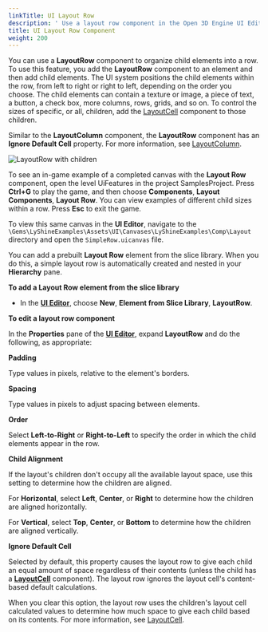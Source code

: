 ```yaml
---
linkTitle: UI Layout Row
description: ' Use a layout row component in the Open 3D Engine UI Editor to organize child elements into a row. '
title: UI Layout Row Component
weight: 200
---
```


 You can use a **LayoutRow** component to organize child elements into a row. To use this feature, you add the **LayoutRow** component to an element and then add child elements. The UI system positions the child elements within the row, from left to right or right to left, depending on the order you choose. The child elements can contain a texture or image, a piece of text, a button, a check box, more columns, rows, grids, and so on. To control the sizes of specific, or all, children, add the [LayoutCell](./components-layout-cell) component to those children.

Similar to the **LayoutColumn** component, the **LayoutRow** component has an **Ignore Default Cell** property. For more information, see [LayoutColumn](./components-layout-column).

![LayoutRow with children](/images/user-guide/interactivity/user-interface/components/layout/ui-editor-components-layout-row.png)

To see an in-game example of a completed canvas with the **Layout Row** component, open the level UiFeatures in the project SamplesProject. Press **Ctrl+G** to play the game, and then choose **Components**, **Layout Components**, **Layout Row**. You can view examples of different child sizes within a row. Press **Esc** to exit the game.

To view this same canvas in the **UI Editor**, navigate to the `\Gems\LyShineExamples\Assets\UI\Canvases\LyShineExamples\Comp\Layout` directory and open the `SimpleRow.uicanvas` file.

You can add a prebuilt **Layout Row** element from the slice library. When you do this, a simple layout row is automatically created and nested in your **Hierarchy** pane.

**To add a Layout Row element from the slice library**
+ In the [**UI Editor**](/docs/user-guide/interactivity/user-interface/editor), choose **New**, **Element from Slice Library**, **LayoutRow**.

**To edit a layout row component**

In the **Properties** pane of the [**UI Editor**](/docs/user-guide/interactivity/user-interface/editor), expand **LayoutRow** and do the following, as appropriate:

**Padding**

Type values in pixels, relative to the element's borders.

**Spacing**

Type values in pixels to adjust spacing between elements.

**Order**

Select **Left-to-Right** or **Right-to-Left** to specify the order in which the child elements appear in the row.

**Child Alignment**

If the layout's children don't occupy all the available layout space, use this setting to determine how the children are aligned.

For **Horizontal**, select **Left**, **Center**, or **Right** to determine how the children are aligned horizontally.

For **Vertical**, select **Top**, **Center**, or **Bottom** to determine how the children are aligned vertically.

**Ignore Default Cell**

Selected by default, this property causes the layout row to give each child an equal amount of space regardless of their contents (unless the child has a [**LayoutCell**](./components-layout-cell) component). The layout row ignores the layout cell's content-based default calculations.

When you clear this option, the layout row uses the children's layout cell calculated values to determine how much space to give each child based on its contents. For more information, see [LayoutCell](./components-layout-cell).
